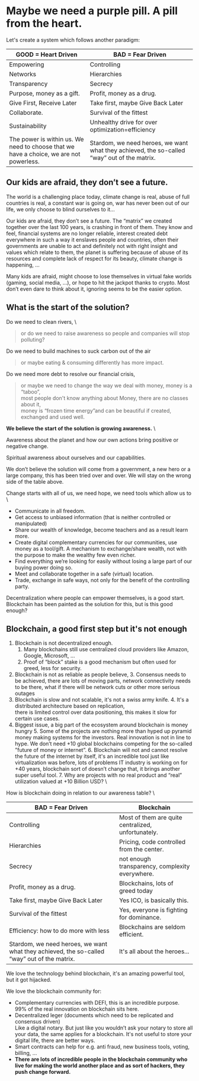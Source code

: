 # Maybe we need a purple pill. A pill from the heart.

Let's create a system which follows another paradigm:


|GOOD = Heart Driven|BAD = Fear Driven|
|---|---|
|Empowering|Controlling|
|Networks|Hierarchies|
|Transparency|Secrecy|
|Purpose, money as a gift.|Profit, money as a drug.|
|Give First, Receive Later|Take first, maybe Give Back Later|
|Collaborate.|Survival of the fittest|
|Sustainability|Unhealthy drive for over optimization=efficiency|
|The power is within us. We need to choose that we have a choice, we are not powerless.|Stardom, we need heroes, we want what they achieved, the so-called “way” out of the matrix.|




## 


## Our kids are afraid, they don’t see a future. 

The world is a challenging place today, climate change is real, abuse of full countries is real, a constant war is going on, war has never been out of our life, we only choose to blind ourselves to it…

Our kids are afraid, they don’t see a future.  The “matrix” we created together over the last 100 years, is crashing in front of them. They know and feel, financial systems are no longer reliable, interest created debt everywhere in such a way it enslaves people and countries, often their governments are unable to act and definitely not with right insight and values which relate to them, the planet is suffering because of abuse of its resources and complete lack of respect for its beauty, climate change is happening, …

Many kids are afraid, might choose to lose themselves in virtual fake worlds (gaming, social media, …), or hope to hit the jackpot thanks to crypto. Most don’t even dare to think about it, ignoring seems to be the easier option. 


## What is the start of the solution?

Do we need to clean rivers,  \
> or do we need to raise awareness so people and companies will stop polluting? 

Do we need to build machines to suck carbon out of the air 
> or maybe eating & consuming differently has more impact. 

Do we need more debt to resolve our financial crisis,
> or maybe we need to change the way we deal with money, money is a “taboo”,  \
most people don't know anything about Money, there are no classes about it,   \
money is “frozen time energy”and can be beautiful if created, exchanged and used well.

**We believe the start of the solution is growing awareness.** \


Awareness about the planet and how our own actions bring positive or negative change.

Spiritual awareness about ourselves and our capabilities.

We don’t believe the solution will come from a government, a new hero or a large company, this has been tried over and over. We will stay on the wrong side of the table above. 

Change starts with all of us, we need hope, we need tools which allow us to \




* Communicate in all freedom. 
* Get access to unbiased information (that is neither controlled or manipulated)
* Share our wealth of knowledge, become teachers and as a result learn more.
* Create digital complementary currencies for our communities, use money as a tool/gift. A mechanism to exchange/share wealth, not with the purpose to make the wealthy few even richer.
* Find everything we’re looking for easily without losing a large part of our buying power doing so.
* Meet and collaborate together in a safe (virtual) location.
* Trade, exchange in safe ways, not only for the benefit of the controlling party.

Decentralization where people can empower themselves, is a good start. Blockchain has been painted as the solution for this, but is this good enough?


## Blockchain, a good first step but it's not enough



1. Blockchain is not decentralized enough.
    1. Many blockchains still use centralized cloud providers like Amazon, Google, Microsoft, …
    2. Proof of “block” stake is a good mechanism but often used for greed, less for security.
2. Blockchain is not as reliable as people believe, 
    3. Consensus needs to be achieved, there are lots of moving parts, network connectivity needs to be there, what if there will be network cuts or other more serious outages 
3. Blockchain is slow and not scalable, it's not a swiss army knife.
    4. It's a distributed architecture based on replication,  \
there is limited control over data positioning, this makes it slow for certain use cases.
4. Biggest issue, a big part of the ecosystem around blockchain is money hungry
    5. Some of the projects are nothing more than hyped up pyramid money making systems for the investors. Real innovation is not in line to hype. We don’t need +10 global blockchains competing for the so-called ”future of money or internet”. 
    6. Blockchain will not and cannot resolve the future of the internet by itself, it's an incredible tool just like virtualization was before, lots of problems IT industry is working on for +40 years, blockchain sort of doesn’t change that, it brings another super useful tool.
    7. Why are projects with no real product and “real” utilization valued  at +10 Billion USD? \


How is blockchain doing in relation to our awareness table? \



|BAD = Fear Driven|Blockchain|
|---|---|
|Controlling|Most of them are quite centralized, unfortunately.|
|Hierarchies|Pricing, code controlled from the center.|
|Secrecy|not enough transparency, complexity everywhere.|
|Profit, money as a drug.|Blockchains, lots of greed today|
|Take first, maybe Give Back Later|Yes ICO, is basically this.|
|Survival of the fittest|Yes, everyone is fighting for dominance.|
|Efficiency: how to do more with less|Blockchains are seldom efficient.|
|Stardom, we need heroes, we want what they achieved, the so-called “way” out of the matrix.|It's all about the heroes...|



We love the technology behind blockchain, it's an amazing powerful tool, but it got hijacked.

We love the blockchain community for:



* Complementary currencies with DEFI, this is an incredible purpose.  \
99% of the real innovation on blockchain sits here.
* Decentralized leger (documents which need to be replicated and consensus driven) \
Like a digital notary. But just like you wouldn’t ask your notary to store all your data, the same applies for a blockchain. It's not useful to store your digital life, there are better ways.
* Smart contracts can help for e.g. anti fraud, new business tools, voting, billing, …
* **There are lots of incredible people in the blockchain community who live for making the world another place and as sort of hackers, they push change forward.**


# 
